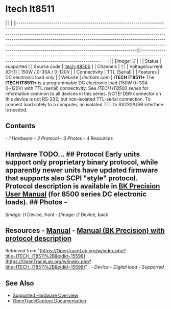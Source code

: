 # Itech It8511
| | | |:----------------------------------------------------------------------------------------------------------------------------------------------------------------------------------------------------------------------------------------------------------------------------------------------------------------------------------------------------------------------------------------------------------------------------------------------------------------:|:--------------------------------------------------------------------------------------------------------------------------------------------:| | [*Image: \1* | | | Status | supported | | Source code | [itech-it8500](http://github.com/OpenTraceLab/?p=OpenTraceCapture.git;a=tree;f=src/hardware/itech-it8500) | | Channels | 1 | | Voltage/current (CH1) | 150W / 0-30A / 0-120V | | Connectivity | TTL (Serial) | | Features | DC electronic load only | | Website | *itechate.com* | **ITECH IT8511+** The **ITECH IT8511+** is a programmable DC electronic load (150W 0~30A 0~120V) with TTL (serial) connectivity. See *ITECH IT8500 series* for information common to all devices in this series. NOTE! DB9 connector on this device is not RS-232, but non-isolated TTL-serial connection. To connect load safely to a computer, an isolated TTL to RS232/USB interface is needed.
## Contents
\- *1 Hardware* \- *2 Protocol* \- *3 Photos* \- *4 Resources*
## Hardware TODO... ## Protocol Early units support only proprietary binary protocol, while apparently newer units have updated firmware that supports also SCPI "style" protocol. Protocol description is available in [BK Precision User Manual](https://bkpmedia.s3.amazonaws.com/downloads/manuals/en-us/85xx_manual.pdf) (for 8500 series DC electronic loads). ## Photos \-
[*Image: \1*
Device, front
\-
[*Image: \1*
Device, back
## Resources \- [Manual](https://www.batronix.com/files/ITECH/IT8500+/IT8500+_manual_en.pdf) \- [Manual (BK Precision) with protocol description](https://bkpmedia.s3.amazonaws.com/downloads/manuals/en-us/85xx_manual.pdf)
Retrieved from "[https://OpenTraceLab.org/w/index.php?title=ITECH_IT8511%2B&oldid=15598](https://OpenTraceLab.org/w/index.php?title=ITECH_IT8511%2B&oldid=15598)"
: \- *Device* \- *Digital load* \- *Supported*
## See Also
- [Supported Hardware Overview](../supported-hardware.md)
- [OpenTraceCapture Documentation](../../opentracecapture/overview.md)
